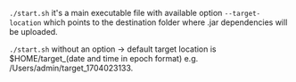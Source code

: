 `./start.sh` it's a main executable file with available option `--target-location` which points to the destination folder where .jar dependencies will be uploaded.

`./start.sh` without an option -> default target location is $HOME/target_(date and time in epoch format) e.g. /Users/admin/target_1704023133.
